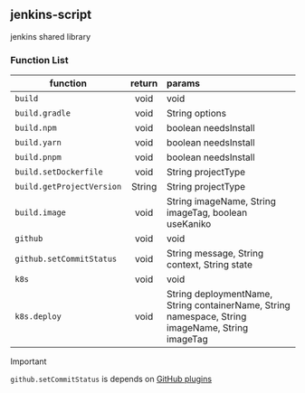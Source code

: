 ## jenkins-script
jenkins shared library

### Function List
|function|return|params|
|---|:---:|:---|
|`build`|void|void|
|`build.gradle`|void|String options|
|`build.npm`|void|boolean needsInstall|
|`build.yarn`|void|boolean needsInstall|
|`build.pnpm`|void|boolean needsInstall|
|`build.setDockerfile`|void|String projectType|
|`build.getProjectVersion`|String|String projectType|
|`build.image`|void|String imageName, String imageTag, boolean useKaniko|
|`github`|void|void|
|`github.setCommitStatus`|void|String message, String context, String state|
|`k8s`|void|void|
|`k8s.deploy`|void|String deploymentName, String containerName, String namespace, String imageName, String imageTag|

> [!IMPORTANT]
> `github.setCommitStatus` is depends on [GitHub plugins](https://plugins.jenkins.io/github)
